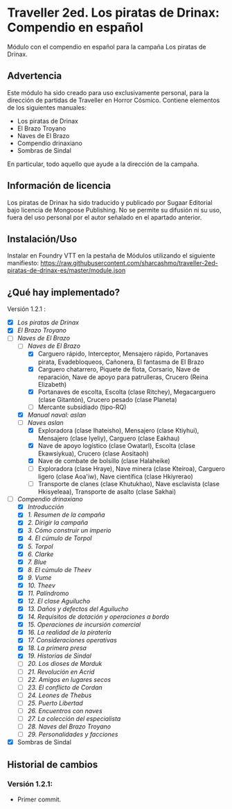 # Traveller 2ed. Los piratas de Drinax: Compendio en español

Módulo con el compendio en español para la campaña Los piratas de Drinax.

## Advertencia

Este módulo ha sido creado para uso exclusivamente personal, para la dirección de partidas de Traveller en Horror Cósmico.
Contiene elementos de los siguientes manuales:

* Los piratas de Drinax
* El Brazo Troyano
* Naves de El Brazo
* Compendio drinaxiano
* Sombras de Sindal

En particular, todo aquello que ayude a la dirección de la campaña.

## Información de licencia

Los piratas de Drinax ha sido traducido y publicado por Sugaar Editorial bajo licencia de Mongoose Publishing. No se permite su difusión
ni su uso, fuera del uso personal por el autor señalado en el apartado anterior.

## Instalación/Uso

Instalar en Foundry VTT en la pestaña de Módulos utilizando el siguiente manifiesto:
<https://raw.githubusercontent.com/sharcashmo/traveller-2ed-piratas-de-drinax-es/master/module.json>  

## ¿Qué hay implementado?

Versión 1.2.1 :

* [X] *Los piratas de Drinax*
* [X] *El Brazo Troyano*
* [ ] *Naves de El Brazo*
  * [ ] *Naves de El Brazo*
    * [X] Carguero rápido, Interceptor, Mensajero rápido, Portanaves pirata, Evadebloqueos, Cañonera, El fantasma de El Brazo
    * [X] Carguero chatarrero, Piquete de flota, Corsario, Nave de reparación, Nave de apoyo para patrulleras, Crucero (Reina Elizabeth)
    * [X] Portanaves de escolta, Escolta (clase Ritchey), Megacarguero (clase Gitantón), Crucero pesado (clase Planeta)
    * [ ] Mercante subsidiado (tipo-RQ)
  * [X] *Manual naval: aslan*
  * [ ] *Naves aslan*
    * [X] Exploradora (clase Ihateisho), Mensajero (clase Ktiyhui), Mensajero (clase Iyeliy), Carguero (clase Eakhau)
    * [X] Nave de apoyo logístico (clase Owatarl), Escolta (clase Ekawsiykua), Crucero (clase Aositaoh)
    * [X] Nave de combate de bolsillo (clase Halaheike)
    * [ ] Exploradora (clase Hraye), Nave minera (clase Kteiroa), Carguero ligero (clase Aoa'iw), Nave científica (clase Hkiyrerao)
    * [ ] Transporte de clanes (clase Khutukhao), Nave esclavista (clase Hkisyeleaa), Transporte de asalto (clase Sakhai)
* [ ] *Compendio drinaxiano*
  * [X] *Introducción*
  * [X] *1. Resumen de la campaña*
  * [X] *2. Dirigir la campaña*
  * [X] *3. Cómo construir un imperio*
  * [X] *4. El cúmulo de Torpol*
  * [X] *5. Torpol*
  * [X] *6. Clarke*
  * [X] *7. Blue*
  * [X] *8. El cúmulo de Theev*
  * [X] *9. Vume*
  * [X] *10. Theev*
  * [X] *11. Palíndromo*
  * [X] *12. El clase Aguilucho*
  * [X] *13. Daños y defectos del Aguilucho*
  * [X] *14. Requisitos de dotación y operaciones a bordo*
  * [X] *15. Operaciones de incursión comercial*
  * [X] *16. La realidad de la piratería*
  * [X] *17. Consideraciones operativas*
  * [X] *18. La primera presa*
  * [X] *19. Historias de Sindal*
  * [ ] *20. Los dioses de Marduk*
  * [ ] *21. Revolución en Acrid*
  * [ ] *22. Amigos en lugares secos*
  * [ ] *23. El conflicto de Cordan*
  * [ ] *24. Leones de Thebus*
  * [ ] *25. Puerto Libertad*
  * [ ] *26. Encuentros con naves*
  * [ ] *27. La colección del especialista*
  * [ ] *28. Naves del Brazo Troyano*
  * [ ] *29. Personalidades y facciones*
* [X] Sombras de Sindal

## Historial de cambios

### Versión 1.2.1:

* Primer commit.